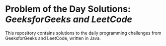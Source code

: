 # Problem of the Day Solutions: *GeeksforGeeks and LeetCode*
This repository contains solutions to the daily programming challenges from GeeksforGeeks and LeetCode, written in Java.